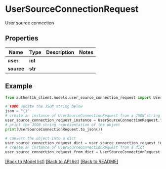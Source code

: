 # UserSourceConnectionRequest

User source connection

## Properties

Name | Type | Description | Notes
------------ | ------------- | ------------- | -------------
**user** | **int** |  | 
**source** | **str** |  | 

## Example

```python
from authentik_client.models.user_source_connection_request import UserSourceConnectionRequest

# TODO update the JSON string below
json = "{}"
# create an instance of UserSourceConnectionRequest from a JSON string
user_source_connection_request_instance = UserSourceConnectionRequest.from_json(json)
# print the JSON string representation of the object
print(UserSourceConnectionRequest.to_json())

# convert the object into a dict
user_source_connection_request_dict = user_source_connection_request_instance.to_dict()
# create an instance of UserSourceConnectionRequest from a dict
user_source_connection_request_from_dict = UserSourceConnectionRequest.from_dict(user_source_connection_request_dict)
```
[[Back to Model list]](../README.md#documentation-for-models) [[Back to API list]](../README.md#documentation-for-api-endpoints) [[Back to README]](../README.md)


